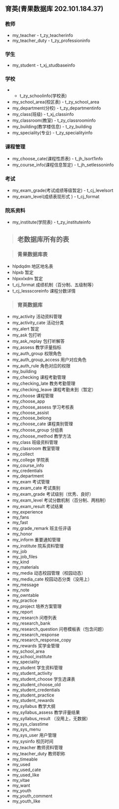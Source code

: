 ﻿## 育英(青果数据库 202.101.184.37)

### 教师
  *  my_teacher - t_zy_teacherinfo
  *  my_teacher_duty - t_zy_professioninfo

### 学生
  *  my_student - t_xj_studbaseinfo
  
### 学校
  *   - t_zy_schoolinfo(学校表)
  *  my_school_area(校区表) - t_zy_school_area
  *  my_department(分校) - t_zy_departmentinfo
  *  my_class(班级) - t_xj_classinfo
  *  my_classroom(教室) - t_zy_classroominfo
  *  my_building(教学楼信息) - t_zy_building
  *  my_speciality(专业) - t_zy_specialityinfo

### 课程管理
  *  my_choose_cate(课程性质表) - t_jh_lsort1info
  *  my_course_info(课程信息暂定) - t_jh_setlessoninfo

### 考试
  *  my_exam_grade(考试成绩等级暂定) - t_cj_levelsort
  *  my_exam_level(成绩表现形式 ) - t_cj_format

### 院系资料
  *  my_institute(学院表) - t_zy_instituteinfo






> ## 老数据库所有的表


> ### 青果数据库表

  *  hlpdqdm  地区地名表
  *  hlpxb 暂定
  *  hlpxxlxdm 暂定
  *  t_cj_format  成绩机制（百分制、五级制等）
  *  t_cj_lessscoreinfo  课程分数详情


> ### 育英数据库

  *  my_activity 活动资料管理
  *  my_activity_cate 活动分类
  *  my_alert 暂定
  *  my_ask 包打听
  *  my_ask_replay 包打听解答
  *  my_assess 教学评量指标
  *  my_auth_group  权限角色
  *  my_auth_group_access 用户对应角色
  *  my_auth_rule  角色对应的权限
  *  my_building
  *  my_checking  课程考勤管理
  *  my_checking_late  教务考勤管理
  *  my_checking_leave 课程考勤未到（暂定）
  *  my_choose  课程管理
  *  my_choose_app
  *  my_choose_assess 学习考核表
  *  my_choose_assist
  *  my_choose_belong
  *  my_choose_cate  课程类别管理
  *  my_choose_group 分组表
  *  my_choose_method 教学方法
  *  my_class  班级资料管理
  *  my_classroom  教室管理
  *  my_collect
  *  my_college 学院表
  *  my_course_info
  *  my_credentials
  *  my_department
  *  my_exam  考试管理
  *  my_exam_cate  考试类别
  *  my_exam_grade 考试级别（优秀、良好）
  *  my_exam_level  考试分数机制（百分制、两档制）
  *  my_exam_result 考试结果
  *  my_experience
  *  my_fans
  *  my_fast
  *  my_grade_remark  班主任评语
  *  my_honor
  *  my_inform 重要通知管理
  *  my_institute  院系资料管理
  *  my_job
  *  my_job_files
  *  my_kind
  *  my_materials
  *  my_media  动态校园管理（校园动态）
  *  my_media_cate 校园动态分类（没用上）
  *  my_message
  *  my_note
  *  my_owntable
  *  my_practice
  *  my_project 培养方案管理
  *  my_report
  *  my_research 问卷列表
  *  my_research_bank
  *  my_research_question  问卷模板表（包含问题）
  *  my_research_response
  *  my_research_response_copy
  *  my_rewards 奖学金管理
  *  my_school_area
  *  my_school_institute
  *  my_speciality
  *  my_student 学生资料管理
  *  my_student_activity
  *  my_student_choose 学生选课表
  *  my_student_choose_old
  *  my_student_credentials
  *  my_student_practice
  *  my_student_rewards
  *  my_syllabus 教学大纲
  *  my_syllabus_assess 教学评量结果
  *  my_syllabus_result （没用上，无数据）
  *  my_sys_classtime
  *  my_sys_menu
  *  my_sys_user  用户管理
  *  my_sysinfo 校历时间 
  *  my_teacher  教师资料管理
  *  my_teacher_duty  教师职称
  *  my_timeable
  *  my_used
  *  my_used_cate
  *  my_used_like
  *  my_vitae
  *  my_want
  *  my_youth
  *  my_youth_comment
  *  my_youth_like

